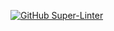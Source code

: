 [![GitHub Super-Linter](https://github.com/super-linter/super-linter/actions/workflows/linter.yml/badge.svg)](https://github.com/marketplace/actions/super-linter)

